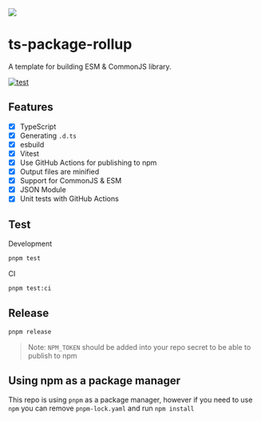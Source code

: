 <img src="https://user-images.githubusercontent.com/15277233/165488604-a2f12818-d21b-4751-af5c-5791ff9facec.png">

# ts-package-rollup

A template for building ESM & CommonJS library.

[![test](https://github.com/seanghay/ts-package-rollup/actions/workflows/ci.yml/badge.svg)](https://github.com/seanghay/ts-package-rollup/actions/workflows/ci.yml)

## Features

- [x] TypeScript
- [x] Generating `.d.ts`
- [x] esbuild 
- [x] Vitest
- [x] Use GitHub Actions for publishing to npm
- [x] Output files are minified
- [x] Support for CommonJS & ESM
- [x] JSON Module
- [x] Unit tests with GitHub Actions 

## Test

Development

```sh
pnpm test
```

CI

```sh
pnpm test:ci
```

## Release

```sh
pnpm release
```

> Note: `NPM_TOKEN` should be added into your repo secret to be able to publish to npm


## Using npm as a package manager

This repo is using `pnpm` as a package manager, however if you need to use `npm` you can remove `pnpm-lock.yaml` and run `npm install`

